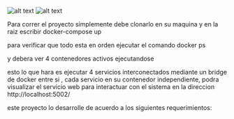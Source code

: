 
 ![alt text](https://github.com/sebas1017/flask-faker-app/blob/master/DOCKER.png?raw=true)
 ![alt text](https://github.com/sebas1017/flask-faker-app/blob/master/REQUERIMIENTOS.png?raw=true)

Para correr el proyecto simplemente debe clonarlo en su maquina y en la raiz escribir
docker-compose up


para verificar que todo esta en orden ejecutar el comando
docker ps

y debera ver 4 contenedores activos ejecutandose


esto lo que hara es ejecutar 4 servicios interconectados mediante un bridge  de docker entre si , cada servicio  en su contenedor independiente, 
podra visualizar el servicio web  para interactuar con el sistema en la direccion http://localhost:5002/

este proyecto lo desarrolle de acuerdo a los siguientes requerimientos:
